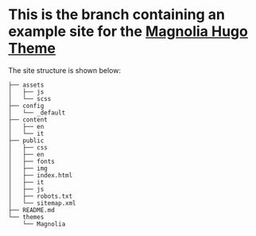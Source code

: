 # This is the branch containing an example site for the [Magnolia Hugo Theme](https://github.com/ololiuhqui/magnolia-free-hugo-theme/tree/main)

The site structure is shown below:

```
├── assets
│   ├── js
│   └── scss
├── config
│   └── _default
├── content
│   ├── en
│   └── it
├── public
│   ├── css
│   ├── en
│   ├── fonts
│   ├── img
│   ├── index.html
│   ├── it
│   ├── js
│   ├── robots.txt
│   └── sitemap.xml
├── README.md
└── themes
    └── Magnolia
```
